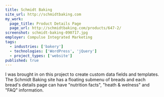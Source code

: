```yaml
---
title: Schmidt Baking
site_url: http://schmidtbaking.com
my_work:
  page_title: Product Details Page
  page_url: http://schmidtbaking.com/products/647-2/
screenshot: schmidt-baking-090717.jpg
employer: Compulse Integrated Marketing
tags:
  - industries: ['bakery']
  - technologies: ['WordPress', 'jQuery']
  - project_types: ['website']
published: true
---
```


I was brought in on this project to create custom data fields and templates. The Schmidt Baking site has a floating submenu of breads and each bread's details page can have "nutrition facts", "heath & welness" and "FAQ" information.
